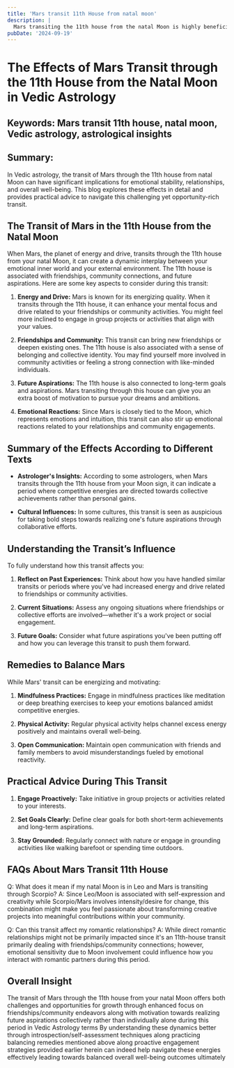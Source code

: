 ```yaml
---
title: 'Mars transit 11th House from natal moon'
description: |
  Mars transiting the 11th house from the natal Moon is highly beneficial, bringing financial gains, success, and improved health. The individual may experience happiness, achieve their goals, and enjoy new friendships and social success during this period.
pubDate: '2024-09-19'
---
```


# The Effects of Mars Transit through the 11th House from the Natal Moon in Vedic Astrology

## Keywords: Mars transit 11th house, natal moon, Vedic astrology, astrological insights

## Summary:
In Vedic astrology, the transit of Mars through the 11th house from natal Moon can have significant implications for emotional stability, relationships, and overall well-being. This blog explores these effects in detail and provides practical advice to navigate this challenging yet opportunity-rich transit.

## The Transit of Mars in the 11th House from the Natal Moon

When Mars, the planet of energy and drive, transits through the 11th house from your natal Moon, it can create a dynamic interplay between your emotional inner world and your external environment. The 11th house is associated with friendships, community connections, and future aspirations. Here are some key aspects to consider during this transit:

1. **Energy and Drive:** Mars is known for its energizing quality. When it transits through the 11th house, it can enhance your mental focus and drive related to your friendships or community activities. You might feel more inclined to engage in group projects or activities that align with your values.

2. **Friendships and Community:** This transit can bring new friendships or deepen existing ones. The 11th house is also associated with a sense of belonging and collective identity. You may find yourself more involved in community activities or feeling a strong connection with like-minded individuals.

3. **Future Aspirations:** The 11th house is also connected to long-term goals and aspirations. Mars transiting through this house can give you an extra boost of motivation to pursue your dreams and ambitions.

4. **Emotional Reactions:** Since Mars is closely tied to the Moon, which represents emotions and intuition, this transit can also stir up emotional reactions related to your relationships and community engagements.

## Summary of the Effects According to Different Texts

- **Astrologer's Insights:** According to some astrologers, when Mars transits through the 11th house from your Moon sign, it can indicate a period where competitive energies are directed towards collective achievements rather than personal gains.

- **Cultural Influences:** In some cultures, this transit is seen as auspicious for taking bold steps towards realizing one's future aspirations through collaborative efforts.

## Understanding the Transit’s Influence

To fully understand how this transit affects you:

1. **Reflect on Past Experiences:** Think about how you have handled similar transits or periods where you've had increased energy and drive related to friendships or community activities.

2. **Current Situations:** Assess any ongoing situations where friendships or collective efforts are involved—whether it's a work project or social engagement.

3. **Future Goals:** Consider what future aspirations you've been putting off and how you can leverage this transit to push them forward.

## Remedies to Balance Mars

While Mars' transit can be energizing and motivating:

1. **Mindfulness Practices:** Engage in mindfulness practices like meditation or deep breathing exercises to keep your emotions balanced amidst competitive energies.

2. **Physical Activity:** Regular physical activity helps channel excess energy positively and maintains overall well-being.

3. **Open Communication:** Maintain open communication with friends and family members to avoid misunderstandings fueled by emotional reactivity.

## Practical Advice During This Transit

1. **Engage Proactively:** Take initiative in group projects or activities related to your interests.
   
2. **Set Goals Clearly:** Define clear goals for both short-term achievements and long-term aspirations.
   
3. **Stay Grounded:** Regularly connect with nature or engage in grounding activities like walking barefoot or spending time outdoors.

## FAQs About Mars Transit 11th House

Q: What does it mean if my natal Moon is in Leo and Mars is transiting through Scorpio?
A: Since Leo/Moon is associated with self-expression and creativity while Scorpio/Mars involves intensity/desire for change, this combination might make you feel passionate about transforming creative projects into meaningful contributions within your community.

Q: Can this transit affect my romantic relationships?
A: While direct romantic relationships might not be primarily impacted since it's an 11th-house transit primarily dealing with friendships/community connections; however, emotional sensitivity due to Moon involvement could influence how you interact with romantic partners during this period.


## Overall Insight

The transit of Mars through the 11th house from your natal Moon offers both challenges and opportunities for growth through enhanced focus on friendships/community endeavors along with motivation towards realizing future aspirations collectively rather than individually alone during this period in Vedic Astrology terms By understanding these dynamics better through introspection/self-assessment techniques along practicing balancing remedies mentioned above along proactive engagement strategies provided earlier herein can indeed help navigate these energies effectively leading towards balanced overall well-being outcomes ultimately